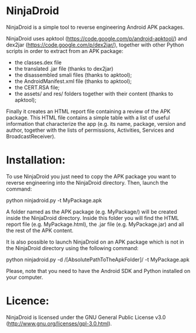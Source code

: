 NinjaDroid
==========

NinjaDroid is a simple tool to reverse engineering Android APK packages.

NinjaDroid uses apktool (https://code.google.com/p/android-apktool/) and dex2jar (https://code.google.com/p/dex2jar/), together with other Python scripts in order to extract from an APK package:

- the classes.dex file
- the translated .jar file (thanks to dex2jar)
- the disassembled smali files (thanks to apktool);
- the AndroidManifest.xml file (thanks to apktool);
- the CERT.RSA file;
- the assets/ and res/ folders together with their content (thanks to apktool);

Finally it creates an HTML report file containing a review of the APK package. This HTML file contains a simple table with a list of useful information that characterize the app (e.g. its name, package, version and author, together with the lists of permissions, Activities, Services and BroadcastReceiver).


Installation:
=============
To use NinjaDroid you just need to copy the APK package you want to reverse engineering into the NinjaDroid directory. Then, launch the command:

python ninjadroid.py -t MyPackage.apk

A folder named as the APK package (e.g. MyPackage/) will be created inside the NinjaDroid directory. Inside this folder you will find the HTML report file (e.g. MyPackage.html), the .jar file (e.g. MyPackage.jar) and all the rest of the APK content.

It is also possible to launch NinjaDroid on an APK package which is not in the NinjaDroid directory using the following command:

python ninjadroid.py -d /[AbsolutePathToTheApkFolder]/ -t MyPackage.apk

Please, note that you need to have the Android SDK and Python installed on your computer.


Licence:
========
NinjaDroid is licensed under the GNU General Public License v3.0 (http://www.gnu.org/licenses/gpl-3.0.html).
